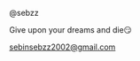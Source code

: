 @sebzz

Give upon your dreams and die😏

sebinsebzz2002@gmail.com

<!---
sebzz2k2/sebzz2k2 is a ✨ special ✨ repository because its `README.md` (this file) appears on your GitHub profile.
You can click the Preview link to take a look at your changes.
--->
